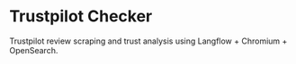 # Trustpilot Checker

Trustpilot review scraping and trust analysis using Langflow + Chromium + OpenSearch.